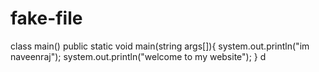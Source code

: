 # fake-file
class main()
public static void main(string args[]){
system.out.println("im naveenraj");
system.out.println("welcome to my website");
}
d
